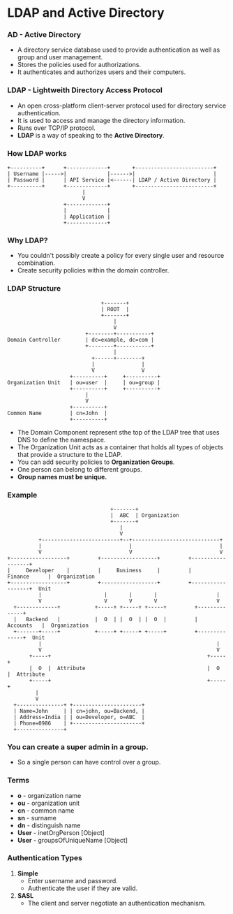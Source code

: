 # LDAP and Active Directory

### AD - Active Directory
- A directory service database used to provide authentication as well as group and user management.
- Stores the policies used for authorizations.
- It authenticates and authorizes users and their computers.

### LDAP - Lightweith Directory Access Protocol
- An open cross-platform client-server protocol used for directory service authentication.
- It is used to access and manage the directory information.
- Runs over TCP/IP protocol.
- **LDAP** is a way of speaking to the **Active Directory**.
  
### How LDAP works
```
+----------+      +-------------+       +-------------------------+
| Username |----->|             |------>|                         |
| Password |      | API Service |<------| LDAP / Active Directory |
+----------+      +-------------+       +-------------------------+
                        |
                        V
                  +-------------+
                  |             |            
                  | Application |
                  +-------------+
```

### Why LDAP?
- You couldn't possibly create a policy for every single user and resource combination.
- Create security policies within the domain controller.

### LDAP Structure
```
                              +-------+
                              | ROOT  |
                              +-------+
                                  |
                                  V
                         +--------+-----------+
Domain Controller        | dc=example, dc=com |
                         +--------+-----------+
                                  |
                           +------+--------+
                           |               |
                           V               V
                    +----------+     +----------+ 
Organization Unit   | ou=user  |     | ou=group |
                    +----------+     +----------+ 
                         |
                         V
                    +----------+                         
Common Name         | cn=John  |
                    +----------+                         
```
- The Domain Component represent sthe top of the LDAP tree that uses DNS to define the namespace.
- The Organization Unit acts as a container that holds all types of objects that provide a structure to the LDAP.
- You can add security policies to **Organization Groups**.
- One person can belong to different groups.
- **Group names must be unique.**

### Example
```
                                 +-------+
                                 |  ABC  | Organization
                                 +-------+
                                    |
                                    V
          +-------------------------+--+----------------------------+
          |                            |                            |
          V                            V                            V
+------------------+         +------------------+         +------------------+
|     Developer    |         |     Business     |         |     Finance      |  Organization
+------------------+         +------------------+         +------------------+  Unit
          |                    |       |       |                   |
          V                    V       V       V                   V
  +-------------+           +-----+ +-----+ +-----+         +--------------+ 
  |   Backend   |           |  O  | |  O  | |  O  |         |   Accounts   |  Organization
  +-------+-----+           +-----+ +-----+ +-----+         +--------------+  Unit
          |                                                        |
          V                                                        V
       +-----+                                                  +-----+
       |  O  |  Attribute                                       |  O  |  Attribute
       +-----+                                                  +-----+
         |
         V
  +---------------+ +----------------------+
  | Name=John     | | cn=john, ou=Backend, |
  | Address=India | | ou=Developer, o=ABC  |
  | Phone=0986    | +----------------------+   
  +---------------+
```

### You can create a **super admin** in a group.
- So a single person can have control over a group.

### Terms
- **o** - organization name
- **ou** - organization unit
- **cn** - common name
- **sn** - surname
- **dn** - distinguish name
- **User** - inetOrgPerson  [Object]
- **User** - groupsOfUniqueName  [Object]

### Authentication Types
1. **Simple** 
   - Enter username and password.
   - Authenticate the user if they are valid.
2. **SASL**
   - The client and server negotiate an authentication mechanism.
